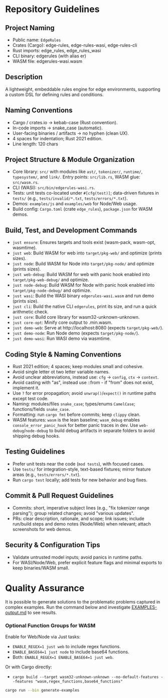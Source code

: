 # Repository Guidelines

## Project Naming

- Public name: `EdgeRules`
- Crates (Cargo): edge-rules, edge-rules-wasi, edge-rules-cli
- Rust imports: edge_rules, edge_rules_wasi
- CLI binary: edgerules (with alias er)
- WASM file: edgerules-wasi.wasm

## Description

A lightweight, embeddable rules engine for edge environments, supporting a custom DSL for defining rules and conditions.

## Naming Conventions

- Cargo / crates.io → kebab-case (Rust convention).
- In-code imports → snake_case (automatic).
- User-facing binaries / artifacts → no hyphen (clean UX).
- 4 spaces for indentation; Rust 2021 edition.
- Line length: 120 chars

## Project Structure & Module Organization

- Core library: `src/` with modules like `ast/`, `tokenizer/`, `runtime/`, `typesystem/`, and `link/`. Entry points:
  `src/lib.rs`, WASM glue: `src/wasm.rs`.
- CLI (WASI): `src/bin/edgerules-wasi.rs`.
- Tests: unit tests co-located under `#[cfg(test)]`; data-driven fixtures in `tests/` (e.g., `tests/invalid/*.txt`,
  `tests/errors/*.txt`).
- Demos: `examples/js` and `examples/web` for Node/Web usage.
- Build config: `Cargo.toml` (crate `edge_rules`), `package.json` for WASM demos.

## Build, Test, and Development Commands

- `just ensure`: Ensures targets and tools exist (wasm-pack, wasm-opt, wasmtime).
- `just web`: Build WASM for web into `target/pkg-web/` and optimize (prints sizes).
- `just node`: Build WASM for Node into `target/pkg-node/` and optimize (prints sizes).
- `just web-debug`: Build WASM for web with panic hook enabled into `target/pkg-web-debug/` and optimize.
- `just node-debug`: Build WASM for Node with panic hook enabled into `target/pkg-node-debug/` and optimize.
- `just wasi`: Build the WASI binary `edgerules-wasi.wasm` and run demo (prints size).
- `just cli`: Build the native CLI `edgerules`, print its size, and run a quick arithmetic check.
- `just core`: Build core library for wasm32-unknown-unknown.
- `just core-opt`: Minify core output to .min.wasm.
- `just demo-web`: Serve at http://localhost:8080 (expects `target/pkg-web/`).
- `just demo-node`: Run Node demo (expects `target/pkg-node/`).
- `just demo-wasi`: Run WASI demo via wasmtime.

## Coding Style & Naming Conventions

- Rust 2021 edition; 4 spaces; keep modules small and cohesive.
- Avoid single letter ot two letter variable names.
- Avoid unclear abbreviations, instead use: `cfg` → `config`, `ctx` → `context`.
- Avoid casting with "as", instead use ::from - if "from" does not exist, implement it.
- Use `?` for error propagation; avoid `unwrap()`/`expect()` in runtime paths except test code.
- Naming: modules/files `snake_case`; types/enums `CamelCase`; functions/fields `snake_case`.
- Formatting: run `cargo fmt` before commits; keep `clippy` clean.
- WASM features: `wasm` is the lean baseline; `wasm_debug` enables `console_error_panic_hook` for better panic traces in dev. Use `web-debug`/`node-debug` to build debug artifacts in separate folders to avoid shipping debug hooks.

## Testing Guidelines

- Prefer unit tests near the code (`mod tests`), with focused cases.
- Use `tests/` for integration-style, text-based fixtures; mirror feature areas (e.g., `tests/errors/*.txt`).
- Run `cargo test` locally; add tests for new behavior and bug fixes.

## Commit & Pull Request Guidelines

- Commits: short, imperative subject lines (e.g., "fix tokenizer range parsing"); group related changes; avoid "various
  updates".
- PRs: clear description, rationale, and scope; link issues; include run/build steps and demo notes (Node/Web) when
  relevant; attach screenshots for web demos.

## Security & Configuration Tips

- Validate untrusted model inputs; avoid panics in runtime paths.
- For WASI/Node/Web, prefer explicit feature flags and minimal exports to keep binaries/WASM small.

# Quality Assurance

It is possible to generate solutions to the problematic problems captured in complex examples.
Run the command below and investigate [EXAMPLES-output.md](tests/EXAMPLES-output.md)
to see results.

### Optional Function Groups for WASM

Enable for Web/Node via Just tasks:

- `ENABLE_REGEX=1 just web` to include regex functions.
- `ENABLE_BASE64=1 just node` to include base64 functions.
- Both: `ENABLE_REGEX=1 ENABLE_BASE64=1 just web`.

Or with Cargo directly:

- `cargo build --target wasm32-unknown-unknown --no-default-features --features "wasm,regex_functions,base64_functions"`

```bash
cargo run --bin generate-examples
```
